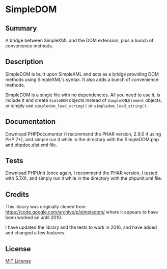 # SimpleDOM

## Summary

A bridge between SimpleXML and the DOM extension, plus a bunch of convenience methods.

## Description

SimpleDOM is built upon SimpleXML and acts as a bridge providing DOM methods using SimpleXML's syntax. It also adds a bunch of convenience methods.

SimpleDOM is a single file with no dependencies. All you need to use it, is include it and create `SimleDOM` objects instead of `SimpleXMLElement` objects, or simply use `simpledom_load_string()` or `simpledom_load_string()`.

## Documentation

Download PHPDocumentor (I recommend the PHAR version, 2.9.0 if using PHP 7+), and simple run it while in the directory with the SimpleDOM.php and phpdoc.dist.xml file.

## Tests

Download PHPUnit (once again, I recommend the PHAR version, I tested with 5.7.0), and simply run it while in the directory with the phpunit.xml file.

## Credits

This library was originally cloned from https://code.google.com/archive/p/simpledom/ where it appears to have been worked on until 2010.

I have updated the library and the tests to work in 2016, and have added and changed a few features.

## License

[MIT License](http://www.opensource.org/licenses/mit-license.php)

